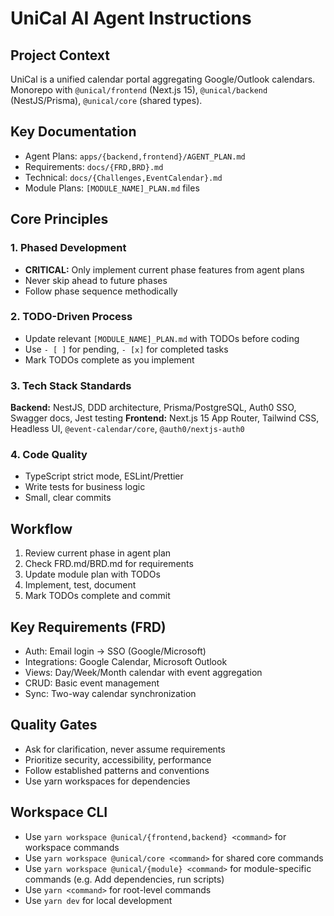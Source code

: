 # UniCal AI Agent Instructions

## Project Context
UniCal is a unified calendar portal aggregating Google/Outlook calendars. Monorepo with `@unical/frontend` (Next.js 15), `@unical/backend` (NestJS/Prisma), `@unical/core` (shared types).

## Key Documentation
- Agent Plans: `apps/{backend,frontend}/AGENT_PLAN.md`
- Requirements: `docs/{FRD,BRD}.md`
- Technical: `docs/{Challenges,EventCalendar}.md`
- Module Plans: `[MODULE_NAME]_PLAN.md` files

## Core Principles

### 1. Phased Development
- **CRITICAL:** Only implement current phase features from agent plans
- Never skip ahead to future phases
- Follow phase sequence methodically

### 2. TODO-Driven Process
- Update relevant `[MODULE_NAME]_PLAN.md` with TODOs before coding
- Use `- [ ]` for pending, `- [x]` for completed tasks
- Mark TODOs complete as you implement

### 3. Tech Stack Standards
**Backend:** NestJS, DDD architecture, Prisma/PostgreSQL, Auth0 SSO, Swagger docs, Jest testing
**Frontend:** Next.js 15 App Router, Tailwind CSS, Headless UI, `@event-calendar/core`, `@auth0/nextjs-auth0`

### 4. Code Quality
- TypeScript strict mode, ESLint/Prettier
- Write tests for business logic
- Small, clear commits

## Workflow
1. Review current phase in agent plan
2. Check FRD.md/BRD.md for requirements
3. Update module plan with TODOs
4. Implement, test, document
5. Mark TODOs complete and commit

## Key Requirements (FRD)
- Auth: Email login → SSO (Google/Microsoft)
- Integrations: Google Calendar, Microsoft Outlook
- Views: Day/Week/Month calendar with event aggregation
- CRUD: Basic event management
- Sync: Two-way calendar synchronization

## Quality Gates
- Ask for clarification, never assume requirements
- Prioritize security, accessibility, performance
- Follow established patterns and conventions
- Use yarn workspaces for dependencies

## Workspace CLI
- Use `yarn workspace @unical/{frontend,backend} <command>` for workspace commands
- Use `yarn workspace @unical/core <command>` for shared core commands
- Use `yarn workspace @unical/{module} <command>` for module-specific commands (e.g. Add dependencies, run scripts)
- Use `yarn <command>` for root-level commands
- Use `yarn dev` for local development
